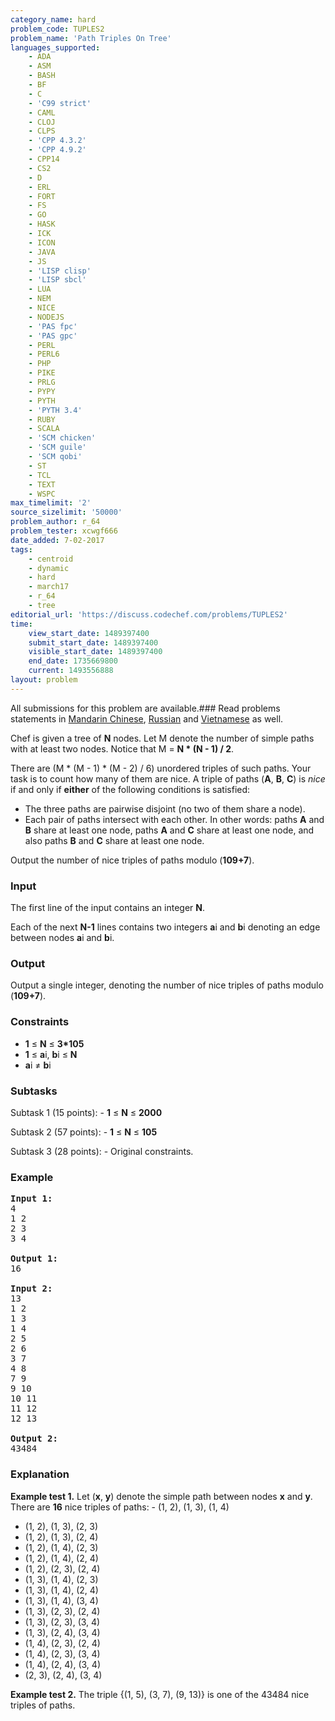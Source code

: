 ```yaml
---
category_name: hard
problem_code: TUPLES2
problem_name: 'Path Triples On Tree'
languages_supported:
    - ADA
    - ASM
    - BASH
    - BF
    - C
    - 'C99 strict'
    - CAML
    - CLOJ
    - CLPS
    - 'CPP 4.3.2'
    - 'CPP 4.9.2'
    - CPP14
    - CS2
    - D
    - ERL
    - FORT
    - FS
    - GO
    - HASK
    - ICK
    - ICON
    - JAVA
    - JS
    - 'LISP clisp'
    - 'LISP sbcl'
    - LUA
    - NEM
    - NICE
    - NODEJS
    - 'PAS fpc'
    - 'PAS gpc'
    - PERL
    - PERL6
    - PHP
    - PIKE
    - PRLG
    - PYPY
    - PYTH
    - 'PYTH 3.4'
    - RUBY
    - SCALA
    - 'SCM chicken'
    - 'SCM guile'
    - 'SCM qobi'
    - ST
    - TCL
    - TEXT
    - WSPC
max_timelimit: '2'
source_sizelimit: '50000'
problem_author: r_64
problem_tester: xcwgf666
date_added: 7-02-2017
tags:
    - centroid
    - dynamic
    - hard
    - march17
    - r_64
    - tree
editorial_url: 'https://discuss.codechef.com/problems/TUPLES2'
time:
    view_start_date: 1489397400
    submit_start_date: 1489397400
    visible_start_date: 1489397400
    end_date: 1735669800
    current: 1493556888
layout: problem
---
```

All submissions for this problem are available.###  Read problems statements in [Mandarin Chinese](http://www.codechef.com/download/translated/MARCH17/mandarin/TUPLES2.pdf?v=1), [Russian](http://www.codechef.com/download/translated/MARCH17/russian/TUPLES2.pdf?v=1) and [Vietnamese](http://www.codechef.com/download/translated/MARCH17/vietnamese/TUPLES2.pdf?v=1) as well.

Chef is given a tree of **N** nodes. Let M denote the number of simple paths with at least two nodes. Notice that M = **N \* (N - 1) / 2**.

There are (M \* (M - 1) \* (M - 2) / 6) unordered triples of such paths. Your task is to count how many of them are nice. A triple of paths (**A**, **B**, **C**) is *nice* if and only if **either** of the following conditions is satisfied:

- The three paths are pairwise disjoint (no two of them share a node).
- Each pair of paths intersect with each other. In other words: paths **A** and **B** share at least one node, paths **A** and **C** share at least one node, and also paths **B** and **C** share at least one node.

Output the number of nice triples of paths modulo (**109+7**).

###  Input

 The first line of the input contains an integer **N**.

Each of the next **N-1** lines contains two integers **a**i and **b**i denoting an edge between nodes **a**i and **b**i.

###  Output

 Output a single integer, denoting the number of nice triples of paths modulo (**109+7**).

###  Constraints

- **1** ≤ **N** ≤ **3\*105**
- **1** ≤ **a**i, **b**i ≤ **N**
- **a**i ≠ **b**i

### Subtasks

 Subtask 1 (15 points): - **1** ≤ **N** ≤ **2000**


 Subtask 2 (57 points): - **1** ≤ **N** ≤ **105**


 Subtask 3 (28 points): - Original constraints.

###  Example

<pre>
<b>Input 1:</b>
<tt>4
1 2
2 3
3 4</tt>

<b>Output 1:</b>
<tt>16</tt>

<b>Input 2:</b>
<tt>13
1 2
1 3
1 4
2 5
2 6
3 7
4 8
7 9
9 10
10 11
11 12
12 13</tt>

<b>Output 2:</b>
<tt>43484</tt>
</pre>
###  Explanation

 **Example test 1.** Let (**x**, **y**) denote the simple path between nodes **x** and **y**. There are **16** nice triples of paths: - (1, 2), (1, 3), (1, 4)
- (1, 2), (1, 3), (2, 3)
- (1, 2), (1, 3), (2, 4)
- (1, 2), (1, 4), (2, 3)
- (1, 2), (1, 4), (2, 4)
- (1, 2), (2, 3), (2, 4)
- (1, 3), (1, 4), (2, 3)
- (1, 3), (1, 4), (2, 4)
- (1, 3), (1, 4), (3, 4)
- (1, 3), (2, 3), (2, 4)
- (1, 3), (2, 3), (3, 4)
- (1, 3), (2, 4), (3, 4)
- (1, 4), (2, 3), (2, 4)
- (1, 4), (2, 3), (3, 4)
- (1, 4), (2, 4), (3, 4)
- (2, 3), (2, 4), (3, 4)


**Example test 2.** The triple {(1, 5), (3, 7), (9, 13)} is one of the 43484 nice triples of paths.

